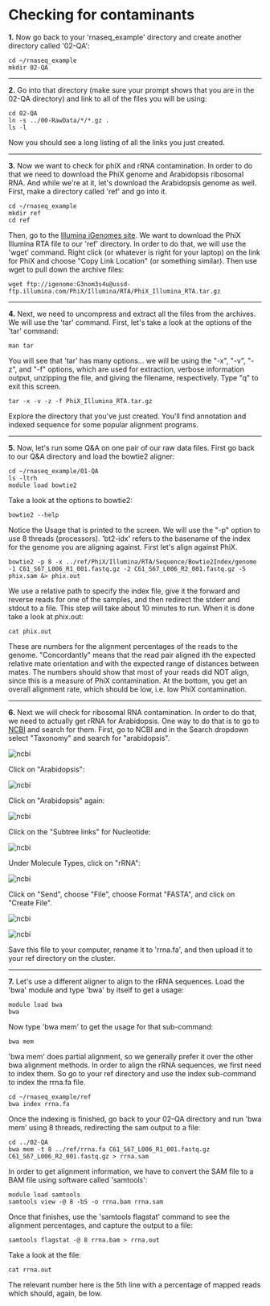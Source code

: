 Checking for contaminants
==========================

**1\.** Now go back to your 'rnaseq_example' directory and create another directory called '02-QA':

    cd ~/rnaseq_example
    mkdir 02-QA

---

**2\.** Go into that directory (make sure your prompt shows that you are in the 02-QA directory) and link to all of the files you will be using:

    cd 02-QA
    ln -s ../00-RawData/*/*.gz .
    ls -l

Now you should see a long listing of all the links you just created.

---

**3\.** Now we want to check for phiX and rRNA contamination. In order to do that we need to download the PhiX genome and Arabidopsis ribosomal RNA. And while we're at it, let's download the Arabidopsis genome as well. First, make a directory called 'ref' and go into it. 

    cd ~/rnaseq_example
    mkdir ref
    cd ref

Then, go to the [Illumina iGenomes site](https://support.illumina.com/sequencing/sequencing_software/igenome.html). We want to download the PhiX Illumina RTA file to our 'ref' directory. In order to do that, we will use the 'wget' command. Right click (or whatever is right for your laptop) on the link for PhiX and choose "Copy Link Location" (or something similar). Then use wget to pull down the archive files:

    wget ftp://igenome:G3nom3s4u@ussd-ftp.illumina.com/PhiX/Illumina/RTA/PhiX_Illumina_RTA.tar.gz

---

**4\.** Next, we need to uncompress and extract all the files from the archives. We will use the 'tar' command. First, let's take a look at the options of the 'tar' command:

    man tar

You will see that 'tar' has many options... we will be using the "-x", "-v", "-z", and "-f" options, which are used for extraction, verbose information output, unzipping the file, and giving the filename, respectively. Type "q" to exit this screen.

    tar -x -v -z -f PhiX_Illumina_RTA.tar.gz
    
Explore the directory that you've just created. You'll find annotation and indexed sequence for some popular alignment programs.

---

**5\.** Now, let's run some Q&A on one pair of our raw data files. First go back to our Q&A directory and load the bowtie2 aligner:

    cd ~/rnaseq_example/01-QA
    ls -ltrh
    module load bowtie2

Take a look at the options to bowtie2:

    bowtie2 --help

Notice the Usage that is printed to the screen. We will use the "-p" option to use 8 threads (processors). 'bt2-idx' refers to the basename of the index for the genome you are aligning against. First let's align against PhiX. 

    bowtie2 -p 8 -x ../ref/PhiX/Illumina/RTA/Sequence/Bowtie2Index/genome -1 C61_S67_L006_R1_001.fastq.gz -2 C61_S67_L006_R2_001.fastq.gz -S phix.sam &> phix.out

We use a relative path to specify the index file, give it the forward and reverse reads for one of the samples, and then redirect the stderr and stdout to a file. This step will take about 10 minutes to run. When it is done take a look at phix.out:

    cat phix.out

These are numbers for the alignment percentages of the reads to the genome. "Concordantly" means that the read pair aligned ith the expected relative mate orientation and with the expected range of distances between mates. The numbers should show that most of your reads did NOT align, since this is a measure of PhiX contamination. At the bottom, you get an overall alignment rate, which should be low, i.e. low PhiX contamination.

---

**6\.** Next we will check for ribosomal RNA contamination. In order to do that, we need to actually get rRNA for Arabidopsis. One way to do that is to go to [NCBI](https://www.ncbi.nlm.nih.gov/) and search for them. First, go to NCBI and in the Search dropdown select "Taxonomy" and search for "arabidopsis".

![ncbi](ncbi01.png)

Click on "Arabidopsis":

![ncbi](ncbi02.png)

Click on "Arabidopsis" again:

![ncbi](ncbi03.png)

Click on the "Subtree links" for Nucleotide:

![ncbi](ncbi04.png)

Under Molecule Types, click on "rRNA":

![ncbi](ncbi05.png)

Click on "Send", choose "File", choose Format "FASTA", and click on "Create File".

![ncbi](ncbi06.png)

![ncbi](ncbi07.png)

Save this file to your computer, rename it to 'rrna.fa', and then upload it to your ref directory on the cluster.

---

**7\.** Let's use a different aligner to align to the rRNA sequences. Load the 'bwa' module and type 'bwa' by itself to get a usage:

    module load bwa
    bwa

Now type 'bwa mem' to get the usage for that sub-command:

    bwa mem

'bwa mem' does partial alignment, so we generally prefer it over the other bwa alignment methods. In order to align the rRNA sequences, we first need to index them. So go to your ref directory and use the index sub-command to index the rrna.fa file.

    cd ~/rnaseq_example/ref
    bwa index rrna.fa

Once the indexing is finished, go back to your 02-QA directory and run 'bwa mem' using 8 threads, redirecting the sam output to a file:

    cd ../02-QA
    bwa mem -t 8 ../ref/rrna.fa C61_S67_L006_R1_001.fastq.gz C61_S67_L006_R2_001.fastq.gz > rrna.sam

In order to get alignment information, we have to convert the SAM file to a BAM file using software called 'samtools':

    module load samtools
    samtools view -@ 8 -bS -o rrna.bam rrna.sam

Once that finishes, use the 'samtools flagstat' command to see the alignment percentages, and capture the output to a file:

    samtools flagstat -@ 8 rrna.bam > rrna.out

Take a look at the file:

    cat rrna.out

The relevant number here is the 5th line with a percentage of mapped reads which should, again, be low.
